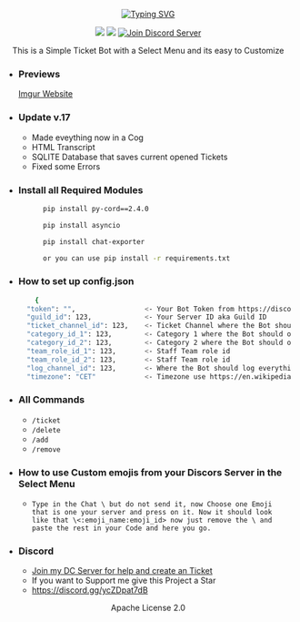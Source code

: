 <p align=center><a href="https://git.io/typing-svg"><img src="https://readme-typing-svg.demolab.com?font=Fira+Code&size=24&duration=4000&pause=1000&color=F70000&width=435&lines=THIS+BOT+IS+WRITTEN+IN+PY-CORD" alt="Typing SVG" /></a></p>
<p align=center>
<a href="https://github.com/Simoneeeeeeee/Discord-Select-Menu-Ticket-Bot"><img src="https://img.shields.io/github/stars/Simoneeeeeeee/Discord-Select-Menu-Ticket-Bot?colorA=363a4f&colorB=b7bdf8&style=for-the-badge"></a>
<a href="https://github.com/Simoneeeeeeee/Discord-Select-Menu-Ticket-Bot/archive/refs/heads/main.zip"><img src="https://custom-icon-badges.demolab.com/badge/-Download-F25278?style=for-the-badge&logo=download&logoColor=white"><a>
<a href="https://discord.com/invite/ycZDpat7dB" target="blank">
<img src="https://img.shields.io/discord/1096820059940331530?label=Join%20Community&logo=discord&style=flat-square" alt="Join Discord Server"/></a>
</p>
<p align=center>This is a Simple Ticket Bot with a Select Menu and its easy to Customize</p>

- ### Previews
    <a align=left href='https://imgur.com/a/Z3wAn4c' target="_blank">Imgur Website</a>
- ### Update v.17
  - Made eveything now in a Cog
  - HTML Transcript
  - SQLITE Database that saves current opened Tickets
  - Fixed some Errors
- ### Install all Required Modules
  ```sh
        pip install py-cord==2.4.0

        pip install asyncio

        pip install chat-exporter

        or you can use pip install -r requirements.txt
    ``` 
- ### How to set up config.json
    ```sh
        {
      "token": "",                 <- Your Bot Token from https://discord.dev
      "guild_id": 123,             <- Your Server ID aka Guild ID  
      "ticket_channel_id": 123,    <- Ticket Channel where the Bot should send the SelectMenu + Embed
      "category_id_1": 123,        <- Category 1 where the Bot should open the Ticket for the Ticket option 1
      "category_id_2": 123,        <- Category 2 where the Bot should open the Ticket for the Ticket option 2
      "team_role_id_1": 123,       <- Staff Team role id
      "team_role_id_2": 123,       <- Staff Team role id
      "log_channel_id": 123,       <- Where the Bot should log everything 
      "timezone": "CET"            <- Timezone use https://en.wikipedia.org/wiki/List_of_tz_database_time_zones#List and use the Category 'Time zone abbreviation' for example: Europe = CET, America = EST so you put in EST or EST ...
    ```
- ### All Commands
  - `/ticket`
  - `/delete`
  - `/add`
  - `/remove`

- ### How to use Custom emojis from your Discors Server in the Select Menu
  - `Type in the Chat \ but do not send it, now Choose one Emoji that is one your server and press on it. Now it should look like that \<:emoji_name:emoji_id> now just remove the \ and paste the rest in your Code and here you go.`
- ### Discord
  - <a href="https://discord.gg/ycZDpat7dB">Join my DC Server for help and create an Ticket</a>
  - <a>If you want to Support me give this Project a Star </a>
  - https://discord.gg/ycZDpat7dB
  
<p align="center">Apache License 2.0</p>
